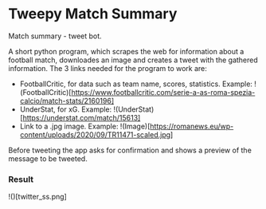 # Tweepy Match Summary
Match summary - tweet bot. 

A short python program, which scrapes the web for information about a football match, downloades an image and creates a tweet with the gathered information.
The 3 links needed for the program to work are:
- FootballCritic, for data such as team name, scores, statistics. Example: !(FootballCritic)[https://www.footballcritic.com/serie-a-as-roma-spezia-calcio/match-stats/2160196]
- UnderStat, for xG. Example: !(UnderStat)[https://understat.com/match/15613]
- Link to a .jpg image. Example: !(Image)[https://romanews.eu/wp-content/uploads/2020/09/TR11471-scaled.jpg]

Before tweeting the app asks for confirmation and shows a preview of the message to be tweeted.  

### Result

!()[twitter_ss.png]

